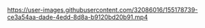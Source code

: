 https://user-images.githubusercontent.com/32086016/155178739-ce3a54aa-dade-4edd-8d8a-b9120bd20b91.mp4

